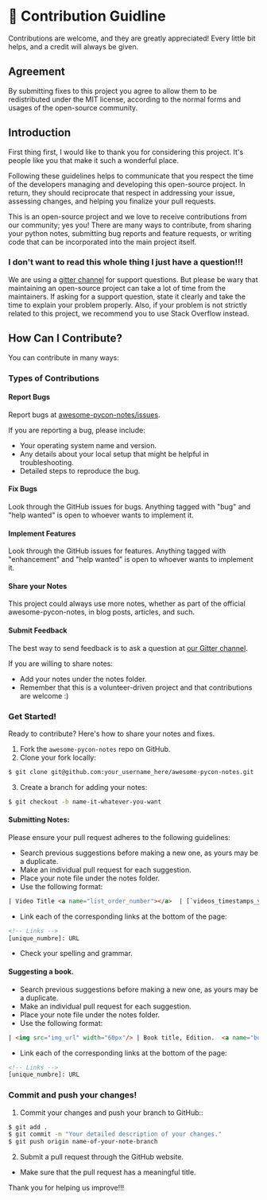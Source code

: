# 📝 Contribution Guidline

Contributions are welcome, and they are greatly appreciated! Every little bit helps, and a credit will always be given.

## Agreement

By submitting fixes to this project you agree to allow them to be redistributed under the MIT license, according to the normal forms and usages of the open-source community.

## Introduction

First thing first, I would like to thank you for considering this project. It's people like you that make it such a wonderful place.

Following these guidelines helps to communicate that you respect the time of the developers managing and developing this open-source project. In return, they should reciprocate that respect in addressing your issue, assessing changes, and helping you finalize your pull requests.

This is an open-source project and we love to receive contributions from our community; yes you! There are many ways to contribute, from sharing your python notes, submitting bug reports and feature requests, or writing code that can be incorporated into the main project itself.

### I don't want to read this whole thing I just have a question!!!

We are using a [gitter channel][01] for support questions. But please be wary that maintaining an open-source project can take a lot of time from the maintainers. If asking for a support question, state it clearly and take the time to explain your problem properly. Also, if your problem is not strictly related to this project, we recommend you to use Stack Overflow instead.

## How Can I Contribute?

You can contribute in many ways:

### Types of Contributions

#### Report Bugs

Report bugs at [awesome-pycon-notes/issues][02].

If you are reporting a bug, please include:

* Your operating system name and version.
* Any details about your local setup that might be helpful in troubleshooting.
* Detailed steps to reproduce the bug.

#### Fix Bugs

Look through the GitHub issues for bugs. Anything tagged with "bug" and "help
wanted" is open to whoever wants to implement it.

#### Implement Features

Look through the GitHub issues for features. Anything tagged with "enhancement"
and "help wanted" is open to whoever wants to implement it.

#### Share your Notes

This project could always use more notes, whether as part of the
official awesome-pycon-notes, in blog posts, articles, and such.


#### Submit Feedback

The best way to send feedback is to ask a question at [our Gitter channel][01].

If you are willing to share notes:

* Add your notes under the notes folder.
* Remember that this is a volunteer-driven project and that contributions are welcome :)

### Get Started!

Ready to contribute? Here's how to share your notes and fixes.

1. Fork the `awesome-pycon-notes` repo on GitHub.
2. Clone your fork locally:

```bash
$ git clone git@github.com:your_username_here/awesome-pycon-notes.git
```

3. Create a branch for adding your notes:

```bash
$ git checkout -b name-it-whatever-you-want
```

#### Submitting Notes:
Please ensure your pull request adheres to the following guidelines:

- Search previous suggestions before making a new one, as yours may be a duplicate.
- Make an individual pull request for each suggestion.
- Place your note file under the notes folder.
- Use the following format: 

```html
| Video Title <a name="list_order_number"></a>  | [`videos_timestamps_year`][unique_numbre] | `Video Duration` |  [`Speaker Slides Deck`][unique_numbre] | [`Cloud_Provider_link_backup`][unique_numbre] |
```

- Link each of the corresponding links at the bottom of the page:

```html
<!-- Links -->
[unique_numbre]: URL
```

- Check your spelling and grammar.

#### Suggesting a book.

- Search previous suggestions before making a new one, as yours may be a duplicate.
- Make an individual pull request for each suggestion.
- Place your note file under the notes folder.
- Use the following format: 

```html
| <img src="img_url" width="60px"/> | Book title, Edition.  <a name="books_number_list"></a>  | Author | `year of publication` | [`Publisher`][unique_numbre] |  [`Store`][unique_numbre] |
```

- Link each of the corresponding links at the bottom of the page:

```html
<!-- Links -->
[unique_numbre]: URL
```

### Commit and push your changes!

1. Commit your changes and push your branch to GitHub::

```bash
$ git add .
$ git commit -m "Your detailed description of your changes."
$ git push origin name-of-your-note-branch
```

2. Submit a pull request through the GitHub website.

- Make sure that the pull request has a meaningful title.

Thank you for helping us improve!!!

<!-- links -->

[01]: https://gitter.im/awesome-pycon/community
[02]: https://github.com/Harmouch101/awesome-pycon/issues
